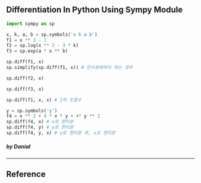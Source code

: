 ## Differentiation In Python Using Sympy Module

```python
import sympy as sp

x, k, a, b = sp.symbols('x k a b')
f1 = x ** 3 - 1
f2 = sp.log(x ** 2 - 3 * k)
f3 = sp.exp(a * x ** b)

sp.diff(f1, x)
sp.simplify(sp.diff(f1, x)) # 인수분해까지 하는 경우

sp.diff(f2, x)

sp.diff(f3, x)

sp.diff(f1, x, x) # 2차 도함수

y = sp.symbols('y')
f4 = x ** 2 + 4 * x * y + 4* y ** 2
sp.diff(f4, x) # x로 편미분
sp.diff(f4, y) # y로 편미분
sp.diff(f4, y, x) # y로 편미분 후, x로 편미분
```

##### by Danial

---

## Reference
